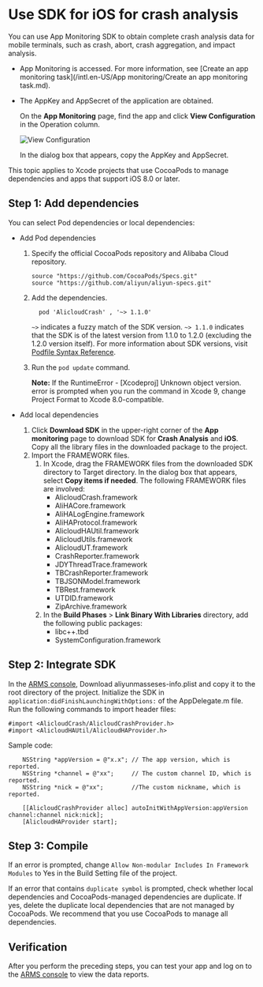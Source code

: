 # Use SDK for iOS for crash analysis

You can use App Monitoring SDK to obtain complete crash analysis data for mobile terminals, such as crash, abort, crash aggregation, and impact analysis.

-   App Monitoring is accessed. For more information, see [Create an app monitoring task](/intl.en-US/App monitoring/Create an app monitoring task.md).
-   The AppKey and AppSecret of the application are obtained.

    On the **App Monitoring** page, find the app and click **View Configuration** in the Operation column.

    ![View Configuration](https://static-aliyun-doc.oss-accelerate.aliyuncs.com/assets/img/en-US/8760758061/p74081.png)

    In the dialog box that appears, copy the AppKey and AppSecret.


This topic applies to Xcode projects that use CocoaPods to manage dependencies and apps that support iOS 8.0 or later.

## Step 1: Add dependencies

You can select Pod dependencies or local dependencies:

-   Add Pod dependencies
    1.  Specify the official CocoaPods repository and Alibaba Cloud repository.

        ```
        source "https://github.com/CocoaPods/Specs.git"
        source "https://github.com/aliyun/aliyun-specs.git"
        ```

    2.  Add the dependencies.

        ```
          pod 'AlicloudCrash' , '~> 1.1.0'
        ```

        `~>` indicates a fuzzy match of the SDK version. `~> 1.1.0` indicates that the SDK is of the latest version from 1.1.0 to 1.2.0 \(excluding the 1.2.0 version itself\). For more information about SDK versions, visit [Podfile Syntax Reference](https://guides.cocoapods.org/syntax/podfile.html#pod).

    3.  Run the `pod update` command.

        **Note:** If the RuntimeError - \[Xcodeproj\] Unknown object version. error is prompted when you run the command in Xcode 9, change Project Format to Xcode 8.0-compatible.

-   Add local dependencies
    1.  Click **Download SDK** in the upper-right corner of the **App monitoring** page to download SDK for **Crash Analysis** and **iOS**. Copy all the library files in the downloaded package to the project.
    2.  Import the FRAMEWORK files.
        1.  In Xcode, drag the FRAMEWORK files from the downloaded SDK directory to Target directory. In the dialog box that appears, select **Copy items if needed**. The following FRAMEWORK files are involved:
            -   AlicloudCrash.framework
            -   AliHACore.framework
            -   AliHALogEngine.framework
            -   AliHAProtocol.framework
            -   AlicloudHAUtil.framework
            -   AlicloudUtils.framework
            -   AlicloudUT.framework
            -   CrashReporter.framework
            -   JDYThreadTrace.framework
            -   TBCrashReporter.framework
            -   TBJSONModel.framework
            -   TBRest.framework
            -   UTDID.framework
            -   ZipArchive.framework
        2.  In the **Build Phases** \> **Link Binary With Libraries** directory, add the following public packages:
            -   libc++.tbd
            -   SystemConfiguration.framework

## Step 2: Integrate SDK

In the [ARMS console](https://arms-intl.console.aliyun.com/#/home), Download aliyunmasseses-info.plist and copy it to the root directory of the project. Initialize the SDK in `application:didFinishLaunchingWithOptions:` of the AppDelegate.m file. Run the following commands to import header files:

```
#import <AlicloudCrash/AlicloudCrashProvider.h>
#import <AlicloudHAUtil/AlicloudHAProvider.h>
```

Sample code:

```
    NSString *appVersion = @"x.x"; // The app version, which is reported.
    NSString *channel = @"xx";     // The custom channel ID, which is reported.
    NSString *nick = @"xx";        //The custom nickname, which is reported.

    [[AlicloudCrashProvider alloc] autoInitWithAppVersion:appVersion channel:channel nick:nick]; 
    [AlicloudHAProvider start];
```

## Step 3: Compile

If an error is prompted, change `Allow Non-modular Includes In Framework Modules` to Yes in the Build Setting file of the project.

If an error that contains `duplicate symbol` is prompted, check whether local dependencies and CocoaPods-managed dependencies are duplicate. If yes, delete the duplicate local dependencies that are not managed by CocoaPods. We recommend that you use CocoaPods to manage all dependencies.

## Verification

After you perform the preceding steps, you can test your app and log on to the [ARMS console](https://arms-intl.console.aliyun.com/#/home) to view the data reports.

